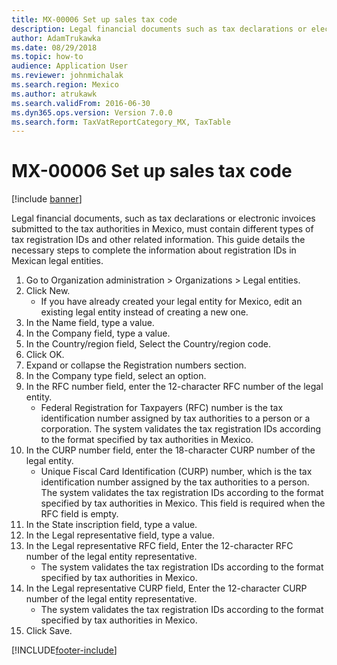```yaml
---
title: MX-00006 Set up sales tax code
description: Legal financial documents such as tax declarations or electronic invoices that are submitted to the tax authorities in Mexico must contain different types of tax registration IDs and other related information.
author: AdamTrukawka
ms.date: 08/29/2018
ms.topic: how-to
audience: Application User
ms.reviewer: johnmichalak
ms.search.region: Mexico
ms.author: atrukawk
ms.search.validFrom: 2016-06-30
ms.dyn365.ops.version: Version 7.0.0
ms.search.form: TaxVatReportCategory_MX, TaxTable
---
```

# MX-00006 Set up sales tax code

[!include [banner](../../includes/banner.md)]

Legal financial documents, such as tax declarations or electronic invoices submitted to the tax authorities in Mexico, must contain different types of tax registration IDs and other related information. This guide details the necessary steps to complete the information about registration IDs in Mexican legal entities.

1. Go to Organization administration > Organizations > Legal entities.
2. Click New.
    * If you have already created your legal entity for Mexico, edit an existing legal entity instead of creating a new one.  
3. In the Name field, type a value.
4. In the Company field, type a value.
5. In the Country/region field, Select the Country/region code.
6. Click OK.
7. Expand or collapse the Registration numbers section.
8. In the Company type field, select an option.
9. In the RFC number field, enter the 12-character RFC number of the legal entity.
    * Federal Registration for Taxpayers (RFC) number is the tax identification number assigned by tax authorities to a person or a corporation. The system validates the tax registration IDs according to the format specified by tax authorities in Mexico.  
10. In the CURP number field, enter the 18-character CURP number of the legal entity.
    * Unique Fiscal Card Identification (CURP) number, which is the tax identification number assigned by the tax authorities to a person. The system validates the tax registration IDs according to the format specified by tax authorities in Mexico.  This field is required when the RFC field is empty.  
11. In the State inscription field, type a value.
12. In the Legal representative field, type a value.
13. In the Legal representative RFC field, Enter the 12-character RFC number of the legal entity representative.
    * The system validates the tax registration IDs according to the format specified by tax authorities in Mexico.  
14. In the Legal representative CURP field, Enter the 12-character CURP number of the legal entity representative.
    * The system validates the tax registration IDs according to the format specified by tax authorities in Mexico.  
15. Click Save.



[!INCLUDE[footer-include](../../../includes/footer-banner.md)]
